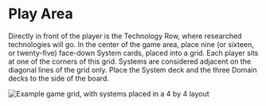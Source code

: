 # Play Area

Directly in front of the player is the Technology Row, where researched technologies will go. In the center of the game area, place nine (or sixteen, or twenty-five) face-down System cards, placed into a grid. Each player sits at one of the corners of this grid. Systems are considered adjacent on the diagonal lines of the grid only. Place the System deck and the three Domain decks to the side of the board.

![Example game grid, with systems placed in a 4 by 4 layout](/images/game-grid.png)